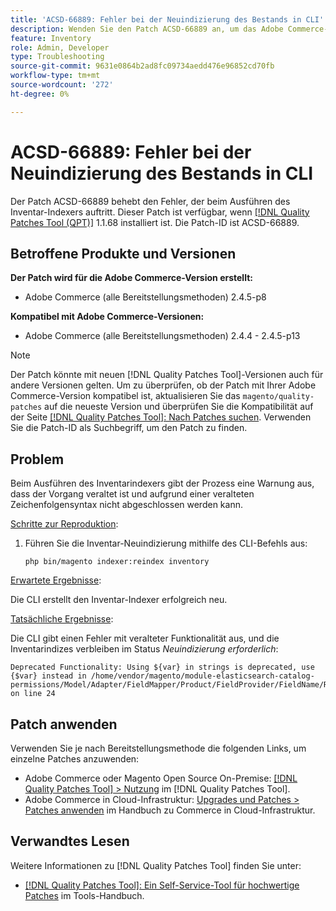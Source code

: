 ```yaml
---
title: 'ACSD-66889: Fehler bei der Neuindizierung des Bestands in CLI'
description: Wenden Sie den Patch ACSD-66889 an, um das Adobe Commerce-Problem zu beheben, das beim Ausführen des Inventar-Indexers einen Fehler Trigger.
feature: Inventory
role: Admin, Developer
type: Troubleshooting
source-git-commit: 9631e0864b2ad8fc09734aedd476e96852cd70fb
workflow-type: tm+mt
source-wordcount: '272'
ht-degree: 0%

---
```



# ACSD-66889: Fehler bei der Neuindizierung des Bestands in CLI

Der Patch ACSD-66889 behebt den Fehler, der beim Ausführen des Inventar-Indexers auftritt. Dieser Patch ist verfügbar, wenn [[!DNL Quality Patches Tool (QPT)]](/help/tools/quality-patches-tool/quality-patches-tool-to-self-serve-quality-patches.md) 1.1.68 installiert ist. Die Patch-ID ist ACSD-66889.

## Betroffene Produkte und Versionen

**Der Patch wird für die Adobe Commerce-Version erstellt:**

* Adobe Commerce (alle Bereitstellungsmethoden) 2.4.5-p8

**Kompatibel mit Adobe Commerce-Versionen:**

* Adobe Commerce (alle Bereitstellungsmethoden) 2.4.4 - 2.4.5-p13

>[!NOTE]
>
>Der Patch könnte mit neuen [!DNL Quality Patches Tool]-Versionen auch für andere Versionen gelten. Um zu überprüfen, ob der Patch mit Ihrer Adobe Commerce-Version kompatibel ist, aktualisieren Sie das `magento/quality-patches` auf die neueste Version und überprüfen Sie die Kompatibilität auf der Seite [[!DNL Quality Patches Tool]: Nach Patches suchen](https://experienceleague.adobe.com/tools/commerce-quality-patches/index.html). Verwenden Sie die Patch-ID als Suchbegriff, um den Patch zu finden.

## Problem

Beim Ausführen des Inventarindexers gibt der Prozess eine Warnung aus, dass der Vorgang veraltet ist und aufgrund einer veralteten Zeichenfolgensyntax nicht abgeschlossen werden kann.

<u>Schritte zur Reproduktion</u>:

1. Führen Sie die Inventar-Neuindizierung mithilfe des CLI-Befehls aus:

   ```
   php bin/magento indexer:reindex inventory
   ```

<u>Erwartete Ergebnisse</u>:

Die CLI erstellt den Inventar-Indexer erfolgreich neu.

<u>Tatsächliche Ergebnisse</u>:

Die CLI gibt einen Fehler mit veralteter Funktionalität aus, und die Inventarindizes verbleiben im Status *Neuindizierung erforderlich*:

```
Deprecated Functionality: Using ${var} in strings is deprecated, use {$var} instead in /home/vendor/magento/module-elasticsearch-catalog-permissions/Model/Adapter/FieldMapper/Product/FieldProvider/FieldName/Resolver/CategoryPermission.php on line 24
```

## Patch anwenden

Verwenden Sie je nach Bereitstellungsmethode die folgenden Links, um einzelne Patches anzuwenden:

* Adobe Commerce oder Magento Open Source On-Premise: [[!DNL Quality Patches Tool] > Nutzung](/help/tools/quality-patches-tool/usage.md) im [!DNL Quality Patches Tool].
* Adobe Commerce in Cloud-Infrastruktur: [Upgrades und Patches > Patches anwenden](https://experienceleague.adobe.com/docs/commerce-cloud-service/user-guide/develop/upgrade/apply-patches.html) im Handbuch zu Commerce in Cloud-Infrastruktur.

## Verwandtes Lesen

Weitere Informationen zu [!DNL Quality Patches Tool] finden Sie unter:

* [[!DNL Quality Patches Tool]: Ein Self-Service-Tool für hochwertige Patches](/help/tools/quality-patches-tool/quality-patches-tool-to-self-serve-quality-patches.md) im Tools-Handbuch.
